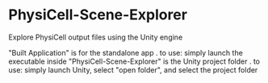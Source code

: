 # PhysiCell-Scene-Explorer
Explore PhysiCell output files using the Unity engine

"Built Application" is for the standalone app
  . to use: simply launch the executable inside
"PhysiCell-Scene-Explorer" is the Unity project folder
  . to use: simply launch Unity, select "open folder", and select the project folder
